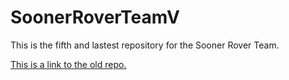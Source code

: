 # SoonerRoverTeamV
This is the fifth and lastest repository for the Sooner Rover Team.

[This is a link to the old repo.](https://github.com/eric-plus-plus/SoRo-19-20)
